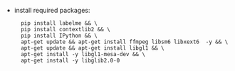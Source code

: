- install required packages: 

        pip install labelme && \
        pip install contextlib2 && \
        pip install IPython && \
        apt-get update && apt-get install ffmpeg libsm6 libxext6  -y && \
        apt-get update && apt-get install libgl1 && \
        apt-get install -y libgl1-mesa-dev && \
        apt-get install -y libglib2.0-0

